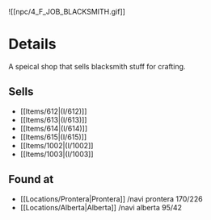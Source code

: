 ![[npc/4_F_JOB_BLACKSMITH.gif]]
# Details
A speical shop that sells blacksmith stuff for crafting.

## Sells
+ [[Items/612|(I/612)]]
+ [[Items/613|(I/613)]]
+ [[Items/614|(I/614)]]
+ [[Items/615|(I/615)]]
+ [[Items/1002|(I/1002]]
+ [[Items/1003|(I/1003]]

## Found at
+ [[Locations/Prontera|Prontera]] /navi prontera 170/226
+ [[Locations/Alberta|Alberta]] /navi alberta 95/42

